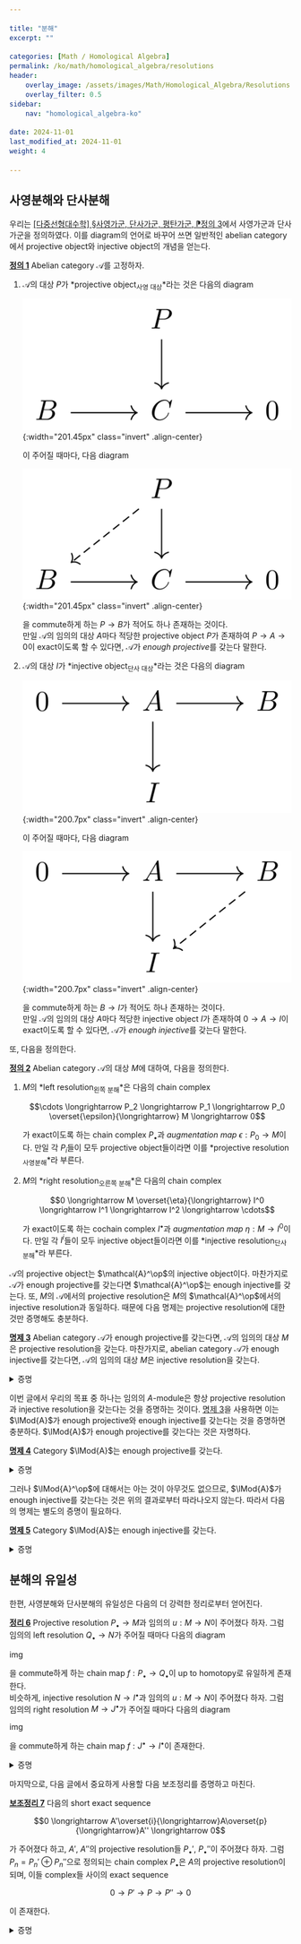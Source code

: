 ```yaml
---

title: "분해"
excerpt: ""

categories: [Math / Homological Algebra]
permalink: /ko/math/homological_algebra/resolutions
header:
    overlay_image: /assets/images/Math/Homological_Algebra/Resolutions.png
    overlay_filter: 0.5
sidebar: 
    nav: "homological_algebra-ko"

date: 2024-11-01
last_modified_at: 2024-11-01
weight: 4

---
```


## 사영분해와 단사분해

우리는 [\[다중선형대수학\] §사영가군, 단사가군, 평탄가군, ⁋정의 3](/ko/math/multilinear_algebra/various_modules#def3)에서 사영가군과 단사가군을 정의하였다. 이를 diagram의 언어로 바꾸어 쓰면 일반적인 abelian category에서 projective object와 injective object의 개념을 얻는다.

<div class="definition" markdown="1">

<ins id="def1">**정의 1**</ins> Abelian category $\mathcal{A}$를 고정하자.

1. $\mathcal{A}$의 대상 $P$가 *projective object<sub>사영 대상</sub>*라는 것은 다음의 diagram
    
    ![Projective_object-1](/assets/images/Math/Homological_Algebra/Resolutions-1.png){:width="201.45px" class="invert" .align-center}

    이 주어질 때마다, 다음 diagram

    ![Projective_object-2](/assets/images/Math/Homological_Algebra/Resolutions-2.png){:width="201.45px" class="invert" .align-center}

    을 commute하게 하는 $P \rightarrow B$가 적어도 하나 존재하는 것이다.  
    만일 $\mathcal{A}$의 임의의 대상 $A$마다 적당한 projective object $P$가 존재하여 $P \rightarrow A \rightarrow 0$이 exact이도록 할 수 있다면, $\mathcal{A}$가 *enough projective*를 갖는다 말한다. 
1. $\mathcal{A}$의 대상 $I$가 *injective object<sub>단사 대상</sub>*라는 것은 다음의 diagram
    
    ![Injective_object-1](/assets/images/Math/Homological_Algebra/Resolutions-3.png){:width="200.7px" class="invert" .align-center}

    이 주어질 때마다, 다음 diagram

    ![Injective_object-2](/assets/images/Math/Homological_Algebra/Resolutions-4.png){:width="200.7px" class="invert" .align-center}

    을 commute하게 하는 $B \rightarrow I$가 적어도 하나 존재하는 것이다.  
    만일 $\mathcal{A}$의 임의의 대상 $A$마다 적당한 injective object $I$가 존재하여 $0 \rightarrow A \rightarrow I$이 exact이도록 할 수 있다면, $\mathcal{A}$가 *enough injective*를 갖는다 말한다. 

</div>

또, 다음을 정의한다.

<div class="definition" markdown="1">

<ins id="def2">**정의 2**</ins> Abelian category $\mathcal{A}$의 대상 $M$에 대하여, 다음을 정의한다.

1. $M$의 *left resolution<sub>왼쪽 분해</sub>*은 다음의 chain complex
    
    $$\cdots \longrightarrow P_2 \longrightarrow P_1 \longrightarrow P_0 \overset{\epsilon}{\longrightarrow} M \longrightarrow 0$$

    가 exact이도록 하는 chain complex $P_\bullet$과 *augmentation map* $\epsilon: P_0 \rightarrow M$이다. 만일 각 $P_i$들이 모두 projective object들이라면 이를 *projective resolution<sub>사영분해</sub>*라 부른다.
2. $M$의 *right resolution<sub>오른쪽 분해</sub>*은 다음의 chain complex
    
    $$0 \longrightarrow M \overset{\eta}{\longrightarrow} I^0 \longrightarrow I^1 \longrightarrow I^2 \longrightarrow \cdots$$

    가 exact이도록 하는 cochain complex $I^\bullet$과 *augmentation map* $\eta: M \rightarrow I^0$이다. 만일 각 $I^i$들이 모두 injective object들이라면 이를 *injective resolution<sub>단사분해</sub>*라 부른다.

</div>

$\mathcal{A}$의 projective object는 $\mathcal{A}^\op$의 injective object이다. 마찬가지로 $\mathcal{A}$가 enough projective를 갖는다면 $\mathcal{A}^\op$는 enough injective를 갖는다. 또, $M$의 $\mathcal{A}$에서의 projective resolution은 $M$의 $\mathcal{A}^\op$에서의 injective resolution과 동일하다. 때문에 다음 명제는 projective resolution에 대한 것만 증명해도 충분하다.

<div class="proposition" markdown="1">

<ins id="prop3">**명제 3**</ins> Abelian category $\mathcal{A}$가 enough projective를 갖는다면, $\mathcal{A}$의 임의의 대상 $M$은 projective resolution을 갖는다. 마찬가지로, abelian category $\mathcal{A}$가 enough injective를 갖는다면, $\mathcal{A}$의 임의의 대상 $M$은 injective resolution을 갖는다.

</div>
<details class="proof" markdown="1">
<summary>증명</summary>

우선 $\mathcal{A}$가 enough projective를 갖는 것으로부터 적당한 surjection $\epsilon_0:P_0 \rightarrow M$을 잡을 수 있다. $M_0=\ker \epsilon_0$이라 하자. 그럼 $\mathcal{A}$는 enough projective를 가지므로, 적당한 surjection $\epsilon_1:P_1 \rightarrow M_0$을 잡을 수 있다. 이제 $\epsilon_1: P_1 \rightarrow M_0$과 inclusion $\iota_0: M_0 \rightarrow P_0$을 합성한 $d_1=\iota_0\circ\epsilon_1$까지를 diagram으로 그리면 다음과 같다. 

![splicing-1](/assets/images/Math/Homological_Algebra/Resolutions-5.png){:width="405.6px" class="invert" .align-center}

이러한 방식으로, $\epsilon_n:P_n \rightarrow M_{n-1}$이 주어질 때마다 $M_n=\ker \epsilon_n$으로 잡아 다음과 같은 commutative diagram

![splicing-2](/assets/images/Math/Homological_Algebra/Resolutions-6.png){:width="791.1px" class="invert" .align-center}

을 얻는다. 그럼 가운데에서 얻어지는 

$$\cdots \overset{d_3}{\longrightarrow} P_2 \overset{d_2}{\longrightarrow} P_1 \overset{d_1}{\longrightarrow} P_0 \overset{\epsilon_0}{\longrightarrow} M \longrightarrow 0$$

을 보면, 다음의 식

$$\im(d_n)=\im(\iota_{n-1}\circ\epsilon_n)=\im(\iota_{n-1})=\ker(\epsilon_{n-1})=\ker(\iota_{n-2}\circ\epsilon_{n-1})=\ker(d_{n-1})$$

을 얻는다. 여기서 식 $\im(\iota_{n-1}\circ\epsilon_n)=\im(\iota_{n-1})$는 $\epsilon_n$이 surjective라는 것을, 식 $\ker(\epsilon_{n-1})=\ker(d_{n-1})$은 $\iota_{n-2}$이 injective라는 것을 각각 이용하였다. 따라서 $P_\bullet$은 $M$의 projective resolution이다.

</details>

이번 글에서 우리의 목표 중 하나는 임의의 $A$-module은 항상 projective resolution과 injective resolution을 갖는다는 것을 증명하는 것이다. [명제 3](#prop3)을 사용하면 이는 $\lMod{A}$가 enough projective와 enough injective를 갖는다는 것을 증명하면 충분하다. $\lMod{A}$가 enough projective를 갖는다는 것은 자명하다.

<div class="proposition" markdown="1">

<ins id="prop4">**명제 4**</ins> Category $\lMod{A}$는 enough projective를 갖는다.

</div>
<details class="proof" markdown="1">
<summary>증명</summary>

[\[다중선형대수학\] §기저, ⁋명제 2](/ko/math/multilinear_algebra/basis#prop2) 그리고 [\[다중선형대수학\] §사영가군, 단사가군, 평탄가군, ⁋명제 4](/ko/math/multilinear_algebra/various_modules#prop4)에 의하여 자명하다.

</details>

그러나 $\lMod{A}^\op$에 대해서는 아는 것이 아무것도 없으므로, $\lMod{A}$가 enough injective를 갖는다는 것은 위의 결과로부터 따라나오지 않는다. 따라서 다음의 명제는 별도의 증명이 필요하다.

<div class="proposition" markdown="1">

<ins id="prop5">**명제 5**</ins> Category $\lMod{A}$는 enough injective를 갖는다.

</div>
<details class="proof" markdown="1">
<summary>증명</summary>

어렵지 않게 right adjoint는 injective object를 보존함을 보일 수 있다. 그럼 ring homomorphism $\mathbb{Z}\rightarrow A$로부터 얻어지는 coextension of scalar $\Ab \rightarrow \lMod{A}$는 restriction of scalar의 right adjoint이므로 $\Ab$의 injective object는 $\lMod{A}$로 갔을 때 injective object가 된다. ([\[대수적 구조\] §스칼라의 변환, ⁋명제 6](/ko/math/algebraic_structures/change_of_base_ring#prop6)) 따라서 원하는 증명은 $\Ab$가 enough injective를 갖는다는 사실을 증명하면 충분하다. 이는 임의의 $A\in\Ab$에 대하여,

$$I(A)=\prod_{f\in\Hom_\Ab(A, \mathbb{Q}/\mathbb{Z})} \mathbb{Q}/\mathbb{Z}$$

그리고 $e_A:A \rightarrow I(A)$를 $a\mapsto (f(a))_{f\in\Hom(A, \mathbb{Q}/\mathbb{Z})}$으로 정의하면 된다. 

</details>

## 분해의 유일성

한편, 사영분해와 단사분해의 유일성은 다음의 더 강력한 정리로부터 얻어진다. 

<div class="proposition" markdown="1">

<ins id="thm6">**정리 6**</ins> Projective resolution $P_\bullet \rightarrow M$과 임의의 $u:M \rightarrow N$이 주어졌다 하자. 그럼 임의의 left resolution $Q_\bullet \rightarrow N$가 주어질 때마다 다음의 diagram

img

을 commute하게 하는 chain map $f:P_\bullet \rightarrow Q_\bullet$이 up to homotopy로 유일하게 존재한다.  
비슷하게, injective resolution $N \rightarrow I^\bullet$과 임의의 $u: M \rightarrow N$이 주어졌다 하자. 그럼 임의의 right resolution $M \rightarrow J^\bullet$가 주어질 때마다 다음의 diagram

img

을 commute하게 하는 chain map $f:J^\bullet \rightarrow I^\bullet$이 존재한다. 

</div>
<details class="proof" markdown="1">
<summary>증명</summary>



</details>

마지막으로, 다음 글에서 중요하게 사용할 다음 보조정리를 증명하고 마친다. 

<div class="proposition" markdown="1">

<ins id="lem7">**보조정리 7**</ins> 다음의 short exact sequence

$$0 \longrightarrow A'\overset{i}{\longrightarrow}A\overset{p}{\longrightarrow}A'' \longrightarrow 0$$

가 주어졌다 하고, $A'$, $A''$의 projective resolution들 $P_\bullet'$, $P_\bullet''$이 주어졌다 하자. 그럼 $P_n=P_n'\oplus P_n''$으로 정의되는 chain complex $P_\bullet$은 $A$의 projective resolution이 되며, 이들 complex들 사이의 exact sequence

$$0 \rightarrow P' \rightarrow P \rightarrow P'' \rightarrow 0$$

이 존재한다. 

</div>
<details class="proof" markdown="1">
<summary>증명</summary>

우선 주어진 상황을 diagram으로 그려보면 다음과 같다.

img

이제 $P_0''$이 projective라는 조건으로부터 $P_0'' \rightarrow A''$을 정의할 수 있다. 한편 $P_0' \rightarrow A$는 $i_A$와 $\epsilon'$의 합성으로 이미 주어지므로, 이들의 direct sum을 생각하면 $\epsilon:P_0 \rightarrow A$를 얻는다. 이제 [§Diagram chasing, ⁋보조정리 5](/ko/math/homological_algebra/diagram_chasing#lem5)으로부터 다음의 diagram

img

을 얻고, 특히 다음의 diagram

img

을 얻게 된다. 이 과정을 반복하여 $P_\bullet$을 얻는다.

</details>